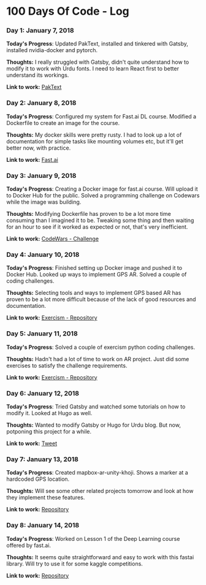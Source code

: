 # 100 Days Of Code - Log

### Day 1: January 7, 2018

**Today's Progress**: Updated PakText, installed and tinkered with Gatsby, installed nvidia-docker and pytorch.

**Thoughts:** I really struggled with Gatsby, didn't quite understand how to modify it to work with Urdu fonts. I need to learn React first to better understand its workings. 

**Link to work:** [PakText](https://github.com/aadimator/PakText)

### Day 2: January 8, 2018

**Today's Progress**: Configured my system for Fast.ai DL course. Modified a Dockerfile to create an image for the course.

**Thoughts:** My docker skills were pretty rusty. I had to look up a lot of documentation for simple tasks like mounting volumes etc, but it'll get better now, with practice. 

**Link to work:** [Fast.ai](https://github.com/aadimator/fast.ai)

### Day 3: January 9, 2018

**Today's Progress**: Creating a Docker image for fast.ai course. Will upload it to Docker Hub for the public. Solved a programming challenge on Codewars while the image was building.

**Thoughts:** Modifying Dockerfile has proven to be a lot more time consuming than I imagined it to be. Tweaking some thing and then waiting for an hour to see if it worked as expected or not, that's very inefficient.

**Link to work:** [CodeWars - Challenge](https://www.codewars.com/kata/sum-of-digits-slash-digital-root/python)

### Day 4: January 10, 2018

**Today's Progress**: Finished setting up Docker image and pushed it to Docker Hub. Looked up ways to implement GPS AR. Solved a couple of coding challenges.

**Thoughts:** Selecting tools and ways to implement GPS based AR has proven to be a lot more difficult because of the lack of good resources and documentation. 

**Link to work:** [Exercism - Repository](https://github.com/aadimator/exercism)

### Day 5: January 11, 2018

**Today's Progress**: Solved a couple of exercism python coding challenges.

**Thoughts:** Hadn't had a lot of time to work on AR project. Just did some exercises to satisfy the challenge requirements. 

**Link to work:** [Exercism - Repository](https://github.com/aadimator/exercism)

### Day 6: January 12, 2018

**Today's Progress**: Tried Gatsby and watched some tutorials on how to modify it. Looked at Hugo as well.

**Thoughts:** Wanted to modify Gatsby or Hugo for Urdu blog. But now, potponing this project for a while. 

**Link to work:** [Tweet](https://twitter.com/aadimator/status/952015785538543616)

### Day 7: January 13, 2018

**Today's Progress**: Created mapbox-ar-unity-khoji. Shows a marker at a hardcoded GPS location.

**Thoughts:** Will see some other related projects tomorrow and look at how they implement these features. 

**Link to work:** [Repository](https://github.com/aadimator/mapbox-ar-unity-khoji)

### Day 8: January 14, 2018

**Today's Progress**: Worked on Lesson 1 of the Deep Learning course offered by fast.ai.

**Thoughts:** It seems quite straightforward and easy to work with this fastai library. Will try to use it for some kaggle competitions.

**Link to work:** [Repository](https://github.com/aadimator/fast.ai)

